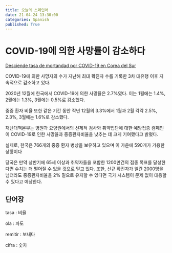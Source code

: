 ```yaml
---
title: 오늘의 스페인어
date: 21-04-24 13:30:00
categories: Spanish
published: True
---
```


# COVID-19에 의한 사망률이 감소하다

[Desciende tasa de mortandad por COVID-19 en Corea del Sur](http://world.kbs.co.kr/service/news_view.htm?lang=s&Seq_Code=75531)

COVID-19에 의한 사망자의 수가 지난해 최대 확진자 수를 기록한 3차 대유행 이후 지속적으로 감소하고 있다.

2020년 12월에 한국에서 COVID-19에 의한 사망율은 2.7%였다. 이는 1월에는 1.4%, 2월에는 1.3%, 3월에는 0.5%로 감소했다.

중증 환자 비율 또한 같은 기간 동안 작년 12월의 3.3%에서 1월과 2월 각각 2.5%, 2.3%, 3월에는 1.6%로 감소했다.

재난대책본부는 병원과 요양원에서의 선제적 검사와 취약집단에 대한 예방접종 캠페인이 COVID-19로 인한 사망율과 중증환자비율을 낮추는 데 크게 기여했다고 밝혔다.

실제로, 한국은 766개의 중증 환자 병상을 보유하고 있으며 이 가운에 590개가 가용한 상황이다


당국은 만약 상반기에 65세 이상과 취약자들을 포함한 1200만건의 접종 목표를 달성한다면 수치는 더 떨어질 수 있을 것으로 믿고 있다. 또한, 신규 확진자가 일간 2000명을 넘더라도 중증환자비율을 2% 밑으로 유지할 수 있다면 국가 시스템이 문제 없이 대응할 수 있다고 예상한다.

## 단어장

tasa : 비율

ola :  파도

remitir : 보내다

cifra : 숫자
